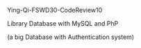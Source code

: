 Ying-Qi-FSWD30-CodeReview10

Library Database with MySQL and PhP 

(a big Database with Authentication system)
